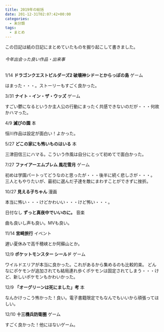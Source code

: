 ```yaml
---
title: 2019年の総括
date: 201-12-31T02:07:42+00:00
categories:
  - 未分類
tags:
  - まとめ
---
```

この日記は紙の日記にまとめていたものを掘り起こして書きました。

###### 今年出会った良い作品・出来事

1/14 **ドラゴンクエストビルダーズ2 破壊神シドーとからっぽの島** ゲーム

はまった・・・。ストーリーもすごく良かった。

3/31 **ナイト・イン・ザ・ウッズ** ゲーム

すごい鬱になるというか主人公の行動にまったく共感できないのだが・・・何故かハマった。

4/9 **滅びの園** 本

恒川作品は設定が面白い！よかった。

5/27 **どこの家にも怖いものはいる** 本

三津田信三にハマる。こういう作風は自分にとって初めてで面白かった。

7/27 **ファイアーエムブレム 風花雪月** ゲーム

初めは学園パートってどうなのと思ったが・・・後半に続く悲しさが・・・。
三人ともやりたいが、最初に選んだ子達を敵にまわすことができずに挫折。

10/27 **見える子ちゃん** 漫画

本当に怖い・・・けどかわいい・・・けど怖い・・・。

日付なし **ずっと真夜中でいいのに。** 音楽

曲も良いし声も良い。MVも良い。

11/14 **宮崎旅行** イベント

遅い夏休みで高千穂峡とか阿蘇山とか。

12/9 **ポケットモンスター シールド** ゲーム

ワイルドエリアが本当に良かった。これがあるから集めるのも比較的楽。
どんなにポケモンが追加されても結局連れ歩くポケモンは固定されてしまう・・・けど、新しいポケモンもかわいかった。

12/9 **「オーグリーンは死にました」考** 本

なんかけっこう怖かった！良い。電子書籍限定でもなんでもいいから頑張ってほしい。

12/10 **十三機兵防衛圏** ゲーム

すごく良かった！他にはないゲーム。


